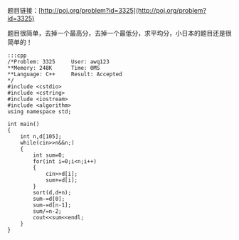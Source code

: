 <!--
.. title: POJ 3325 ICPC Score Totalizer Software C++版
.. slug: poj-3325
.. date: 2013-04-07T08:26:53+08:00
.. tags:
.. link:
.. description:
.. type: text
-->

题目链接：[http://poj.org/problem?id=3325](http://poj.org/problem?id=3325)


题目很简单，去掉一个最高分，去掉一个最低分，求平均分，小日本的题目还是很简单的！

	:::cpp
	/*Problem: 3325		User: awq123
	**Memory: 248K		Time: 0MS
	**Language: C++		Result: Accepted
	*/
	#include <cstdio>
	#include <cstring>
	#include <iostream>
	#include <algorithm>
	using namespace std;

	int main()
	{
		int n,d[105];
		while(cin>>n&&n;)
		{
			int sum=0;
			for(int i=0;i<n;i++)
			{
				cin>>d[i];
				sum+=d[i];
			}
			sort(d,d+n);
			sum-=d[0];
			sum-=d[n-1];
			sum/=n-2;
			cout<<sum<<endl;
		}
	}